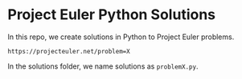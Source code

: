 # Project Euler Python Solutions
In this repo, we create solutions in Python to Project Euler problems.
```
https://projecteuler.net/problem=X
```
In the solutions folder, we name solutions as `problemX.py`.
